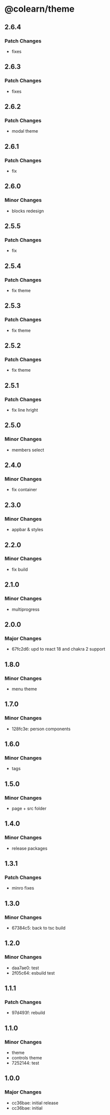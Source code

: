 # @colearn/theme

## 2.6.4

### Patch Changes

- fixes

## 2.6.3

### Patch Changes

- fixes

## 2.6.2

### Patch Changes

- modal theme

## 2.6.1

### Patch Changes

- fix

## 2.6.0

### Minor Changes

- blocks redesign

## 2.5.5

### Patch Changes

- fix

## 2.5.4

### Patch Changes

- fix theme

## 2.5.3

### Patch Changes

- fix theme

## 2.5.2

### Patch Changes

- fix theme

## 2.5.1

### Patch Changes

- fix line hright

## 2.5.0

### Minor Changes

- members select

## 2.4.0

### Minor Changes

- fix container

## 2.3.0

### Minor Changes

- appbar & styles

## 2.2.0

### Minor Changes

- fix build

## 2.1.0

### Minor Changes

- multiprogress

## 2.0.0

### Major Changes

- 67fc2d6: upd to react 18 and chakra 2 support

## 1.8.0

### Minor Changes

- menu theme

## 1.7.0

### Minor Changes

- 128fc3e: person components

## 1.6.0

### Minor Changes

- tags

## 1.5.0

### Minor Changes

- page + src folder

## 1.4.0

### Minor Changes

- release packages

## 1.3.1

### Patch Changes

- minro fixes

## 1.3.0

### Minor Changes

- 67384c5: back to tsc build

## 1.2.0

### Minor Changes

- daa7ae0: test
- 2f05c64: esbuild test

## 1.1.1

### Patch Changes

- 97d493f: rebuild

## 1.1.0

### Minor Changes

- theme
- controls theme
- 7252144: test

## 1.0.0

### Major Changes

- cc36bae: initial release
- cc36bae: initial
